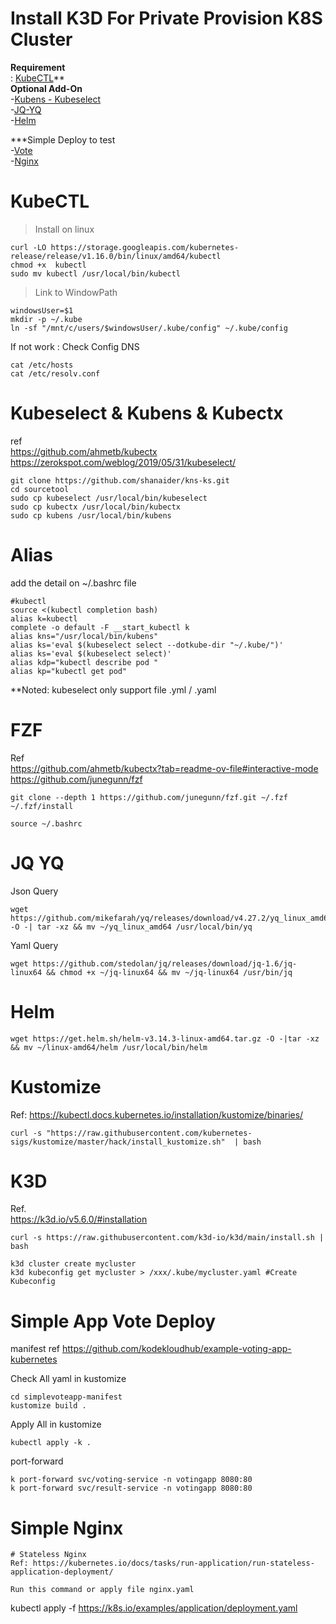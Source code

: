 # Install K3D For Private Provision K8S Cluster
**Requirement**  
: [KubeCTL](#kubectl)**  
**Optional Add-On**  
-[Kubens - Kubeselect](#kubeselect--kubens--kubectx)  
-[JQ-YQ](#jq-yq)  
-[Helm](#helm)

***Simple Deploy to test  
-[Vote](#simple-app-vote-deploy)  
-[Nginx](#simple-nginx)

# KubeCTL
> Install on linux
```
curl -LO https://storage.googleapis.com/kubernetes-release/release/v1.16.0/bin/linux/amd64/kubectl
chmod +x  kubectl
sudo mv kubectl /usr/local/bin/kubectl
```
> Link to WindowPath
```
windowsUser=$1
mkdir -p ~/.kube
ln -sf "/mnt/c/users/$windowsUser/.kube/config" ~/.kube/config
```
If not work : Check Config DNS 
```
cat /etc/hosts
cat /etc/resolv.conf
```
# Kubeselect & Kubens & Kubectx
ref \
https://github.com/ahmetb/kubectx
https://zerokspot.com/weblog/2019/05/31/kubeselect/
```
git clone https://github.com/shanaider/kns-ks.git
cd sourcetool
sudo cp kubeselect /usr/local/bin/kubeselect
sudo cp kubectx /usr/local/bin/kubectx
sudo cp kubens /usr/local/bin/kubens
```

# Alias
add the detail on ~/.bashrc file
```
#kubectl
source <(kubectl completion bash)
alias k=kubectl
complete -o default -F __start_kubectl k
alias kns="/usr/local/bin/kubens"
alias ks='eval $(kubeselect select --dotkube-dir "~/.kube/")'
alias ks='eval $(kubeselect select)'
alias kdp="kubectl describe pod "
alias kp="kubectl get pod"
```
**Noted: kubeselect only support file .yml / .yaml

# FZF 
Ref \
https://github.com/ahmetb/kubectx?tab=readme-ov-file#interactive-mode \
https://github.com/junegunn/fzf 
```
git clone --depth 1 https://github.com/junegunn/fzf.git ~/.fzf
~/.fzf/install

source ~/.bashrc
```

# JQ YQ
Json Query
```
wget https://github.com/mikefarah/yq/releases/download/v4.27.2/yq_linux_amd64.tar.gz -O -| tar -xz && mv ~/yq_linux_amd64 /usr/local/bin/yq
```
Yaml Query
```
wget https://github.com/stedolan/jq/releases/download/jq-1.6/jq-linux64 && chmod +x ~/jq-linux64 && mv ~/jq-linux64 /usr/bin/jq
```

# Helm
```
wget https://get.helm.sh/helm-v3.14.3-linux-amd64.tar.gz -O -|tar -xz && mv ~/linux-amd64/helm /usr/local/bin/helm
```

# Kustomize
Ref: https://kubectl.docs.kubernetes.io/installation/kustomize/binaries/  

```
curl -s "https://raw.githubusercontent.com/kubernetes-sigs/kustomize/master/hack/install_kustomize.sh"  | bash
```


# K3D
Ref. \
https://k3d.io/v5.6.0/#installation
```
curl -s https://raw.githubusercontent.com/k3d-io/k3d/main/install.sh | bash

k3d cluster create mycluster
k3d kubeconfig get mycluster > /xxx/.kube/mycluster.yaml #Create Kubeconfig
```

# Simple App Vote Deploy
manifest ref
https://github.com/kodekloudhub/example-voting-app-kubernetes

Check All yaml in kustomize
```
cd simplevoteapp-manifest
kustomize build . 
```
Apply All in kustomize
```
kubectl apply -k .
```

port-forward 
```
k port-forward svc/voting-service -n votingapp 8080:80
k port-forward svc/result-service -n votingapp 8080:80
```

# Simple Nginx
```
# Stateless Nginx 
Ref: https://kubernetes.io/docs/tasks/run-application/run-stateless-application-deployment/

Run this command or apply file nginx.yaml
```
kubectl apply -f https://k8s.io/examples/application/deployment.yaml
```

